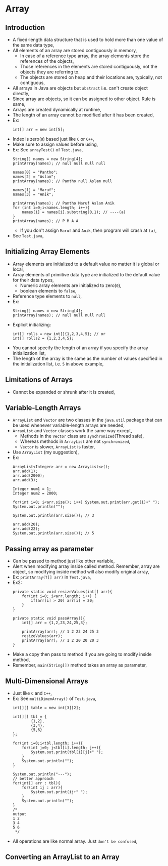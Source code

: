 
# Array

## Introduction
- A fixed-length data structure that is used to hold more than one value of the same data type,
- All elements of an array are stored contiguously in memory,
  - In case of a reference type array, the array elements store the references of the objects,
  - Those references in the elements are stored contiguously, not the objects they are referring to. 
  - The objects are stored on heap and their locations are, typically, not contiguous,
- All arrays in Java are objects but `abstract` i.e. can't create object directly,
- Since array are objects, so it can be assigned to other object. Rule is same,
- Arrays are created dynamically at runtime,
- The length of an array cannot be modified after it has been created,
- Ex:
    ```
    int[] arr = new int[5];
    ```
- Index is zero(`0`) based just like `C` or `C++`,
- Make sure to assign values before using,
- Ex: See `arrayTest()` of `Test.java`,
    ```
    String[] names = new String[4];
    printArray(names); // null null null null
    
    names[0] = "Pantho";
    names[2] = "Aslam";
    printArray(names); // Pantho null Aslam null
    
    names[1] = "Maruf";
    names[3] = "Anik";
    
    printArray(names); // Pantho Maruf Aslam Anik 
    for (int i=0;i<names.length; i++){
        names[i] = names[i].substring(0,1); // ----(a)
    }
    printArray(names); // P M A A 
    ```
    - If you don't assign `Maruf` and `Anik`, then program will crash at `(a)`,
- See `Test.java`,


## Initializing Array Elements
- Array elements are initialized to a default value no matter it is global or local,
- Array elements of primitive data type are initialized to the default value for their data types,
  - Numeric array elements are initialized to zero(`0`), 
  - boolean elements to `false`,
- Reference type elements to `null`,
- Ex:
    ```
    String[] names = new String[4];
    printArray(names); // null null null null
    ```
- Explicit initializing:
    ```
    int[] rolls = new int[]{1,2,3,4,5}; // or
    int[] rolls2 = {1,2,3,4,5};
    ```
- You cannot specify the length of an array if you specify the array initialization list,
- The length of the array is the same as the number of values specified in the initialization list, i.e. `5` in above example,

## Limitations of Arrays
- Cannot be expanded or shrunk after it is created,

## Variable-Length Arrays
- `ArrayList` and `Vector` are two classes in the `java.util` package that can be used whenever variable-length arrays are needed,
- `ArrayList` and `Vector` classes work the same way except,
  - Methods in the `Vector` class are `synchronized`(Thread safe), 
  - Whereas methods in `ArrayList` are not `synchronized`,
  - `Vector` is slower, `ArrayList` is faster,
- Use `ArrayList` (my suggestion),
- Ex:
    ```
    ArrayList<Integer> arr = new ArrayList<>();
    arr.add(1);
    arr.add(2000);
    arr.add(3);
    
    Integer num1 = 1;
    Integer num2 = 2000;
    
    for(int i=0; i<arr.size(); i++) System.out.print(arr.get(i)+" ");
    System.out.println("");
    
    System.out.println(arr.size()); // 3
    
    arr.add(20);
    arr.add(22);
    System.out.println(arr.size()); // 5
    ```

## Passing array as parameter
- Can be passed to method just like other variable,
- Alert when modifying array inside called method. Remember, array are object, so modifying inside method will also modify original array,
- Ex: `printArray(T[] arr)` in `Test.java`,
- Ex2:
    ```
    private static void resizeValues(int[] arr){
        for(int i=0; i<arr.length; i++) {
            if(arr[i] > 20) arr[i] = 20;
        }
    }
    ```
    ```
    private static void passArray(){
        int[] arr = {1,2,23,24,25,3};
    
        printArray(arr); // 1 2 23 24 25 3
        resizeValues(arr);
        printArray(arr); // 1 2 20 20 20 3 
    }
    ```
- Make a copy then pass to method if you are going to modify inside method,
- Remember, `main(String[])` method takes an array as parameter,

## Multi-Dimensional Arrays
- Just like `C` and `C++`,
- Ex: See `multiDimenArray()` of `Test.java`,
    ```
    int[][] table = new int[3][2];
    
    int[][] tbl = {
            {1,2},
            {3,4},
            {5,6}
    };
    
    for(int i=0;i<tbl.length; i++){
        for(int j=0; j<tbl[i].length; j++){
            System.out.print(tbl[i][j]+" ");
        }
        System.out.println("");
    }
    
    System.out.println("---");
    // better approach
    for(int[] arr : tbl){
        for(int ij : arr){
            System.out.print(ij+" ");
        }
        System.out.println("");
    }
    /*
    output
    1 2
    3 4
    5 6
     */
    ```
- All operations are like normal array. Just `don't be confused`,

## Converting an ArrayList to an Array
